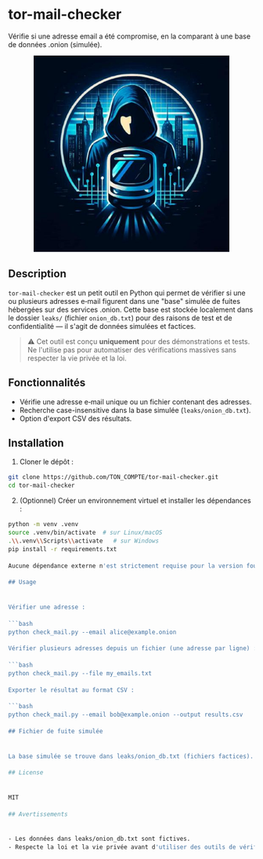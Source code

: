 # tor-mail-checker
Vérifie si une adresse email a été compromise, en la comparant à une base de données .onion (simulée).

<p align="center">
  <img src="lucia-rufine-logo.jpg" alt="lucia-rufine" width="400"/>
</p>

## Description


`tor-mail-checker` est un petit outil en Python qui permet de vérifier si une ou plusieurs adresses e‑mail figurent dans une "base" simulée de fuites hébergées sur des services .onion. Cette base est stockée localement dans le dossier `leaks/` (fichier `onion_db.txt`) pour des raisons de test et de confidentialité — il s'agit de données simulées et factices.


> ⚠️ Cet outil est conçu **uniquement** pour des démonstrations et tests. Ne l'utilise pas pour automatiser des vérifications massives sans respecter la vie privée et la loi.


## Fonctionnalités


- Vérifie une adresse e‑mail unique ou un fichier contenant des adresses.
- Recherche case-insensitive dans la base simulée (`leaks/onion_db.txt`).
- Option d'export CSV des résultats.


## Installation


1. Cloner le dépôt :

```bash
git clone https://github.com/TON_COMPTE/tor-mail-checker.git
cd tor-mail-checker
```

2. (Optionnel) Créer un environnement virtuel et installer les dépendances :

```bash
python -m venv .venv
source .venv/bin/activate  # sur Linux/macOS
.\\.venv\\Scripts\\activate   # sur Windows
pip install -r requirements.txt

Aucune dépendance externe n'est strictement requise pour la version fournie, mais le requirements.txt est présent pour évoluer.

## Usage


Vérifier une adresse :

```bash
python check_mail.py --email alice@example.onion

Vérifier plusieurs adresses depuis un fichier (une adresse par ligne) :

```bash
python check_mail.py --file my_emails.txt

Exporter le résultat au format CSV :

```bash
python check_mail.py --email bob@example.onion --output results.csv

## Fichier de fuite simulée


La base simulée se trouve dans leaks/onion_db.txt (fichiers factices). Tu peux ajouter ou modifier les lignes pour tester d'autres cas.

## License


MIT

## Avertissements


- Les données dans leaks/onion_db.txt sont fictives.
- Respecte la loi et la vie privée avant d'utiliser des outils de vérification d'adresses e-mail.
